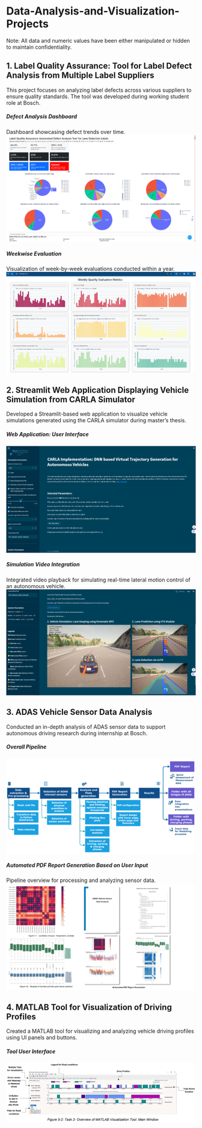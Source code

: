 # Data-Analysis-and-Visualization-Projects
Note: All data and numeric values have been either manipulated or hidden to maintain confidentiality.

## 1. Label Quality Assurance: Tool for Label Defect Analysis from Multiple Label Suppliers
This project focuses on analyzing label defects across various suppliers to ensure quality standards. The tool was developed during working student role at Bosch.

##### Defect Analysis Dashboard
Dashboard showcasing defect trends over time.
![Label Quality Assurance: Defect Analysis Dashboard](Label_QA_Tool_Bosch1.png)

##### Weekwise Evaluation
Visualization of week-by-week evaluations conducted within a year.
![Weekwise Evaluation within a Year](Label_QA_Tool_Bosch2.png)

## 2. Streamlit Web Application Displaying Vehicle Simulation from CARLA Simulator
Developed a Streamlit-based web application to visualize vehicle simulations generated using the CARLA simulator during master’s thesis.

##### Web Application: User Interface
![Web Application: User Interface](Web_application_Master_Thesis1.png)

##### Simulation Video Integration
Integrated video playback for simulating real-time lateral motion control of an autonomous vehicle.
![Vehicle Simulation Video Integration](Web_application_Master_Thesis2.png)

## 3. ADAS Vehicle Sensor Data Analysis
Conducted an in-depth analysis of ADAS sensor data to support autonomous driving research during internship at Bosch.

##### Overall Pipeline
![Overall Pipeline](ADAS_Sensor_Data_Analysis1.png)

##### Automated PDF Report Generation Based on User Input
Pipeline overview for processing and analyzing sensor data.
![Automated PDF Report Generation Based on User Input](ADAS_Sensor_Data_Analysis2.png)

## 4. MATLAB Tool for Visualization of Driving Profiles
Created a MATLAB tool for visualizing and analyzing vehicle driving profiles using UI panels and buttons.

##### Tool User Interface
![User Interface Using UI Panels](MATLAB_Driving_Profiles_Tool.png)
